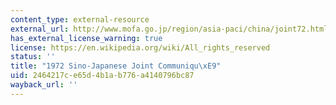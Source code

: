```yaml
---
content_type: external-resource
external_url: http://www.mofa.go.jp/region/asia-paci/china/joint72.html
has_external_license_warning: true
license: https://en.wikipedia.org/wiki/All_rights_reserved
status: ''
title: "1972 Sino-Japanese Joint Communiqu\xE9"
uid: 2464217c-e65d-4b1a-b776-a4140796bc87
wayback_url: ''
---
```

